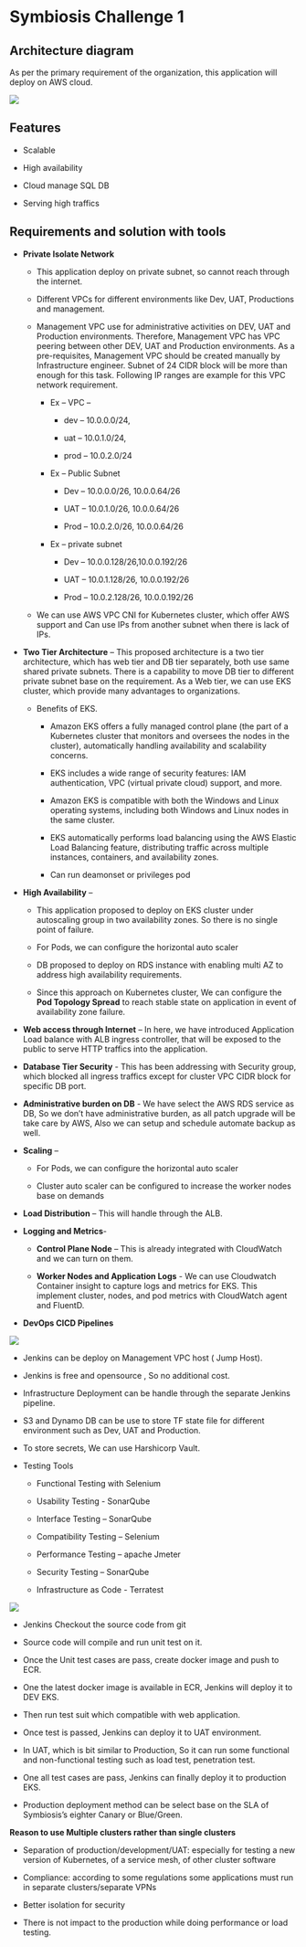 Symbiosis Challenge 1
=====================

Architecture diagram 
---------------------

As per the primary requirement of the organization, this application
will deploy on AWS cloud.

![](media/image1.jpg)

Features
--------

-   Scalable

-   High availability

-   Cloud manage SQL DB

-   Serving high traffics

Requirements and solution with tools 
-------------------------------------

-   **Private Isolate Network**

    -   This application deploy on private subnet, so cannot reach
        through the internet.

    -   Different VPCs for different environments like Dev, UAT,
        Productions and management.

    -   Management VPC use for administrative activities on DEV, UAT and
        Production environments. Therefore, Management VPC has VPC
        peering between other DEV, UAT and Production environments. As a
        pre-requisites, Management VPC should be created manually by
        Infrastructure engineer. Subnet of 24 CIDR block will be more
        than enough for this task. Following IP ranges are example for
        this VPC network requirement.

        -   Ex – VPC –

            -   dev – 10.0.0.0/24,

            -   uat – 10.0.1.0/24,

            -   prod – 10.0.2.0/24

        -   Ex – Public Subnet

            -   Dev – 10.0.0.0/26, 10.0.0.64/26

            -   UAT – 10.0.1.0/26, 10.0.0.64/26

            -   Prod – 10.0.2.0/26, 10.0.0.64/26

        -   Ex – private subnet

            -   Dev – 10.0.0.128/26,10.0.0.192/26

            -   UAT – 10.0.1.128/26, 10.0.0.192/26

            -   Prod – 10.0.2.128/26, 10.0.0.192/26

    -   We can use AWS VPC CNI for Kubernetes cluster, which offer AWS
        support and Can use IPs from another subnet when there is lack
        of IPs.

-   **Two Tier Architecture** – This proposed architecture is a two tier
    architecture, which has web tier and DB tier separately, both use
    same shared private subnets. There is a capability to move DB tier
    to different private subnet base on the requirement. As a Web tier,
    we can use EKS cluster, which provide many advantages
    to organizations.

    -   Benefits of EKS.

        -   Amazon EKS offers a fully managed control plane (the part of
            a Kubernetes cluster that monitors and oversees the nodes in
            the cluster), automatically handling availability and
            scalability concerns.

        -   EKS includes a wide range of security features: IAM
            authentication, VPC (virtual private cloud) support,
            and more.

        -   Amazon EKS is compatible with both the Windows and Linux
            operating systems, including both Windows and Linux nodes in
            the same cluster.

        -   EKS automatically performs load balancing using the AWS
            Elastic Load Balancing feature, distributing traffic across
            multiple instances, containers, and availability zones.

        -   Can run deamonset or privileges pod

-   **High Availability** –

    -   This application proposed to deploy on EKS cluster under
        autoscaling group in two availability zones. So there is no
        single point of failure.

    -   <span id="_Hlk109771352" class="anchor"></span>For Pods, we can
        configure the horizontal auto scaler

    -   DB proposed to deploy on RDS instance with enabling multi AZ to
        address high availability requirements.

    -   Since this approach on Kubernetes cluster, We can configure the
        **Pod Topology Spread** to reach stable state on application in
        event of availability zone failure.

-   **Web access through Internet** – In here, we have introduced
    Application Load balance with ALB ingress controller, that will be
    exposed to the public to serve HTTP traffics into the application.

-   **Database Tier Security** - This has been addressing with Security
    group, which blocked all ingress traffics except for cluster VPC
    CIDR block for specific DB port.

-   **Administrative burden on DB** - We have select the AWS RDS service
    as DB, So we don’t have administrative burden, as all patch upgrade
    will be take care by AWS, Also we can setup and schedule automate
    backup as well.

-   **Scaling** –

    -   For Pods, we can configure the horizontal auto scaler

    -   Cluster auto scaler can be configured to increase the worker
        nodes base on demands

-   **Load Distribution** – This will handle through the ALB.

-   **Logging and Metrics**-

    -   **Control Plane Node** – This is already integrated with
        CloudWatch and we can turn on them.

    -   **Worker Nodes and Application Logs** - We can use Cloudwatch
        Container insight to capture logs and metrics for EKS. This
        implement cluster, nodes, and pod metrics with CloudWatch agent
        and FluentD.

-   **DevOps CICD Pipelines**

![](media/image2.jpg)

-   Jenkins can be deploy on Management VPC host ( Jump Host).

-   Jenkins is free and opensource , So no additional cost.

-   Infrastructure Deployment can be handle through the separate
    Jenkins pipeline.

-   S3 and Dynamo DB can be use to store TF state file for different
    environment such as Dev, UAT and Production.

-   To store secrets, We can use Harshicorp Vault.

<!-- -->

-   Testing Tools

    -   Functional Testing with Selenium

    -   Usability Testing - SonarQube

    -   Interface Testing – SonarQube

    -   Compatibility Testing – Selenium

    -   Performance Testing – apache Jmeter

    -   Security Testing – SonarQube

    -   Infrastructure as Code - Terratest

![](media/image3.jpg)

-   Jenkins Checkout the source code from git

-   Source code will compile and run unit test on it.

-   Once the Unit test cases are pass, create docker image and push
    to ECR.

-   One the latest docker image is available in ECR, Jenkins will deploy
    it to DEV EKS.

-   Then run test suit which compatible with web application.

-   Once test is passed, Jenkins can deploy it to UAT environment.

-   In UAT, which is bit similar to Production, So it can run some
    functional and non-functional testing such as load test,
    penetration test.

-   One all test cases are pass, Jenkins can finally deploy it to
    production EKS.

-   Production deployment method can be select base on the SLA of
    Symbiosis’s eighter Canary or Blue/Green.

**Reason to use Multiple clusters rather than single clusters**

-   Separation of production/development/UAT: especially for testing a
    new version of Kubernetes, of a service mesh, of other cluster
    software

-   Compliance: according to some regulations some applications must run
    in separate clusters/separate VPNs

-   Better isolation for security

-   There is not impact to the production while doing performance or
    load testing.
